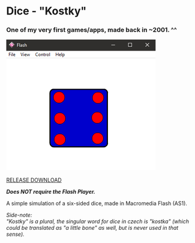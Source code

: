 # Dice - "Kostky"  
  
### One of my very first games/apps, made back in ~2001. ^^  
  
![preview](preview.png)  
  
[RELEASE DOWNLOAD](https://github.com/Dark-Gran/Simple-Dice6/releases/tag/1.0)  
  
**_Does NOT require the Flash Player._**  
  
A simple simulation of a six-sided dice, made in Macromedia Flash (AS1).  
  
_Side-note:  
"Kostky" is a plural, the singular word for dice in czech is "kostka" (which could be translated as "a little bone" as well, but is never used in that sense)._  
  
  

